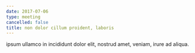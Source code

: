```yaml
---
date: 2017-07-06
type: meeting
cancelled: false
title: non dolor cillum proident, laboris
---
```

ipsum ullamco in incididunt dolor elit, nostrud amet, veniam, irure ad aliqua.